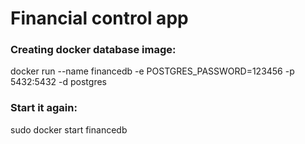 # Financial control app

### Creating docker database image: 
docker run --name financedb -e POSTGRES_PASSWORD=123456 -p 5432:5432 -d postgres

### Start it again:
sudo docker start financedb
